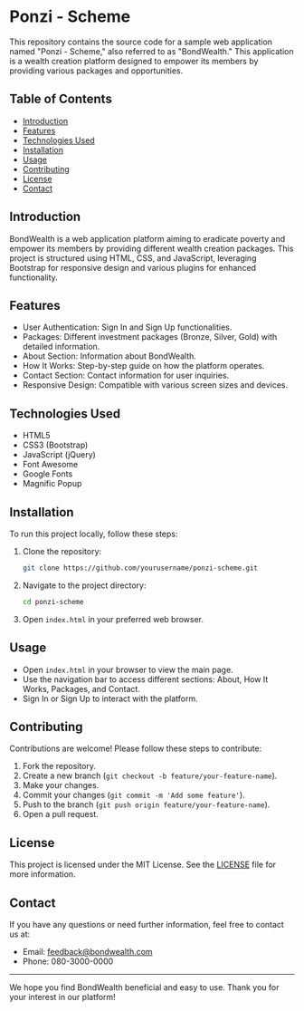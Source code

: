 # Ponzi - Scheme

This repository contains the source code for a sample web application named "Ponzi - Scheme," also referred to as "BondWealth." This application is a wealth creation platform designed to empower its members by providing various packages and opportunities. 

## Table of Contents

- [Introduction](#introduction)
- [Features](#features)
- [Technologies Used](#technologies-used)
- [Installation](#installation)
- [Usage](#usage)
- [Contributing](#contributing)
- [License](#license)
- [Contact](#contact)

## Introduction

BondWealth is a web application platform aiming to eradicate poverty and empower its members by providing different wealth creation packages. This project is structured using HTML, CSS, and JavaScript, leveraging Bootstrap for responsive design and various plugins for enhanced functionality.

## Features

- User Authentication: Sign In and Sign Up functionalities.
- Packages: Different investment packages (Bronze, Silver, Gold) with detailed information.
- About Section: Information about BondWealth.
- How It Works: Step-by-step guide on how the platform operates.
- Contact Section: Contact information for user inquiries.
- Responsive Design: Compatible with various screen sizes and devices.

## Technologies Used

- HTML5
- CSS3 (Bootstrap)
- JavaScript (jQuery)
- Font Awesome
- Google Fonts
- Magnific Popup

## Installation

To run this project locally, follow these steps:

1. Clone the repository:
   ```sh
   git clone https://github.com/yourusername/ponzi-scheme.git
   ```
2. Navigate to the project directory:
   ```sh
   cd ponzi-scheme
   ```
3. Open `index.html` in your preferred web browser.

## Usage

- Open `index.html` in your browser to view the main page.
- Use the navigation bar to access different sections: About, How It Works, Packages, and Contact.
- Sign In or Sign Up to interact with the platform.

## Contributing

Contributions are welcome! Please follow these steps to contribute:

1. Fork the repository.
2. Create a new branch (`git checkout -b feature/your-feature-name`).
3. Make your changes.
4. Commit your changes (`git commit -m 'Add some feature'`).
5. Push to the branch (`git push origin feature/your-feature-name`).
6. Open a pull request.

## License

This project is licensed under the MIT License. See the [LICENSE](LICENSE) file for more information.

## Contact

If you have any questions or need further information, feel free to contact us at:
- Email: feedback@bondwealth.com
- Phone: 080-3000-0000

---

We hope you find BondWealth beneficial and easy to use. Thank you for your interest in our platform!
